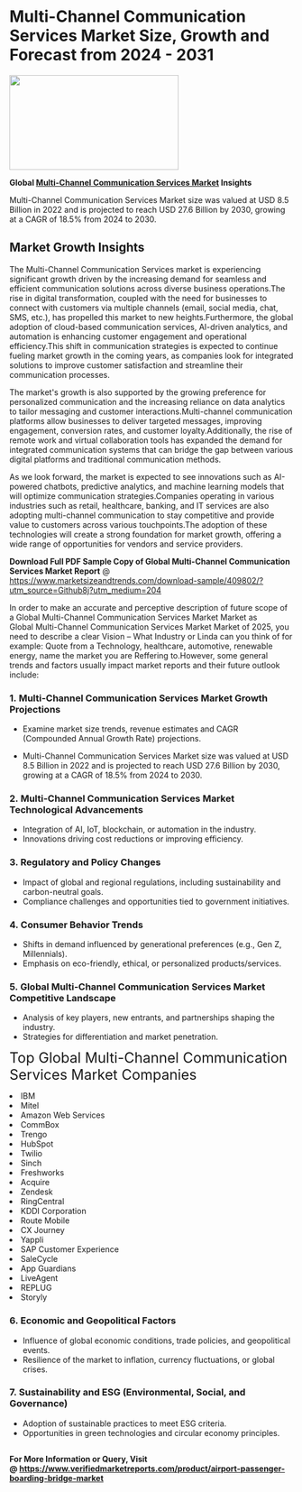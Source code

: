<H1>Multi-Channel Communication Services Market Size, Growth and Forecast from 2024 - 2031</H1><img class="aligncenter size-medium wp-image-584254" src="https://thirdeyenews.in/wp-content/uploads/2024/09/Global-Market-Research-300x168.jpeg" alt="" width="300" height="168" /><p><strong>Global&nbsp;<a href="https://www.marketsizeandtrends.com/download-sample/409802/?utm_source=Github8j?utm_medium=204">Multi-Channel Communication Services Market</a> Insights</strong></p><p>Multi-Channel Communication Services Market size was valued at USD 8.5 Billion in 2022 and is projected to reach USD 27.6 Billion by 2030, growing at a CAGR of 18.5% from 2024 to 2030.</p><p><h2>Market Growth Insights</h2> <p>The Multi-Channel Communication Services market is experiencing significant growth driven by the increasing demand for seamless and efficient communication solutions across diverse business operations.The rise in digital transformation, coupled with the need for businesses to connect with customers via multiple channels (email, social media, chat, SMS, etc.), has propelled this market to new heights.Furthermore, the global adoption of cloud-based communication services, AI-driven analytics, and automation is enhancing customer engagement and operational efficiency.This shift in communication strategies is expected to continue fueling market growth in the coming years, as companies look for integrated solutions to improve customer satisfaction and streamline their communication processes.</p> <p>The market's growth is also supported by the growing preference for personalized communication and the increasing reliance on data analytics to tailor messaging and customer interactions.Multi-channel communication platforms allow businesses to deliver targeted messages, improving engagement, conversion rates, and customer loyalty.Additionally, the rise of remote work and virtual collaboration tools has expanded the demand for integrated communication systems that can bridge the gap between various digital platforms and traditional communication methods.</p> <p>As we look forward, the market is expected to see innovations such as AI-powered chatbots, predictive analytics, and machine learning models that will optimize communication strategies.Companies operating in various industries such as retail, healthcare, banking, and IT services are also adopting multi-channel communication to stay competitive and provide value to customers across various touchpoints.The adoption of these technologies will create a strong foundation for market growth, offering a wide range of opportunities for vendors and service providers.</p> <p><span class=""><strong>Download Full PDF Sample Copy of Global Multi-Channel Communication Services Market Report</strong> @ <a href="https://www.marketsizeandtrends.com/download-sample/409802/?utm_source=Github8j?utm_medium=204" target="_blank">https://www.marketsizeandtrends.com/download-sample/409802/?utm_source=Github8j?utm_medium=204</a></span></p><p>In order to make an accurate and perceptive description of future scope of a Global&nbsp;Multi-Channel Communication Services Market Market as Global&nbsp;Multi-Channel Communication Services Market Market of 2025, you need to describe a clear Vision &ndash; What Industry or Linda can you think of for example: Quote from a Technology, healthcare, automotive, renewable energy, name the market you are Reffering to.However, some general trends and factors usually impact market reports and their future outlook include:</p><h3>1.&nbsp;<strong>Multi-Channel Communication Services Market Growth Projections</strong></h3><ul><li>Examine market size trends, revenue estimates and CAGR (Compounded Annual Growth Rate) projections.</li><li><p>Multi-Channel Communication Services Market size was valued at USD 8.5 Billion in 2022 and is projected to reach USD 27.6 Billion by 2030, growing at a CAGR of 18.5% from 2024 to 2030.</p></li></ul><h3>2.&nbsp;<strong>Multi-Channel Communication Services Market Technological Advancements</strong></h3><ul><li>Integration of AI, IoT, blockchain, or automation in the industry.</li><li>Innovations driving cost reductions or improving efficiency.</li></ul><h3>3.&nbsp;<strong>Regulatory and Policy Changes</strong></h3><ul><li>Impact of global and regional regulations, including sustainability and carbon-neutral goals.</li><li>Compliance challenges and opportunities tied to government initiatives.</li></ul><h3>4.&nbsp;<strong>Consumer Behavior Trends</strong></h3><ul><li>Shifts in demand influenced by generational preferences (e.g., Gen Z, Millennials).</li><li>Emphasis on eco-friendly, ethical, or personalized products/services.</li></ul><h3>5.&nbsp;<strong>Global Multi-Channel Communication Services Market Competitive Landscape</strong></h3><ul><li>Analysis of key players, new entrants, and partnerships shaping the industry.</li><li>Strategies for differentiation and market penetration.</li></ul><p data-pm-slice="1 1 []"><span style="color: inherit; font-family: inherit; font-size: 25px;">Top Global Multi-Channel Communication Services Market Companies</span></p><div class="" data-test-id=""><p><li>IBM</li><li> Mitel</li><li> Amazon Web Services</li><li> CommBox</li><li> Trengo</li><li> HubSpot</li><li> Twilio</li><li> Sinch</li><li> Freshworks</li><li> Acquire</li><li> Zendesk</li><li> RingCentral</li><li> KDDI Corporation</li><li> Route Mobile</li><li> CX Journey</li><li> Yappli</li><li> SAP Customer Experience</li><li> SaleCycle</li><li> App Guardians</li><li> LiveAgent</li><li> REPLUG</li><li> Storyly</li></p></div><h3>6.&nbsp;<strong>Economic and Geopolitical Factors</strong></h3><ul><li>Influence of global economic conditions, trade policies, and geopolitical events.</li><li>Resilience of the market to inflation, currency fluctuations, or global crises.</li></ul><h3>7.&nbsp;<strong>Sustainability and ESG (Environmental, Social, and Governance)</strong></h3><ul><li>Adoption of sustainable practices to meet ESG criteria.</li><li>Opportunities in green technologies and circular economy principles.</li></ul><h2><strong style="font-size: 14px;">For More Information or Query, Visit @&nbsp;</strong><a style="background-color: #ffffff; font-size: 14px;" href="https://www.marketsizeandtrends.com/report/multi-channel-communication-services-market/" target="_blank">https://www.verifiedmarketreports.com/product/airport-passenger-boarding-bridge-market</a></h2>